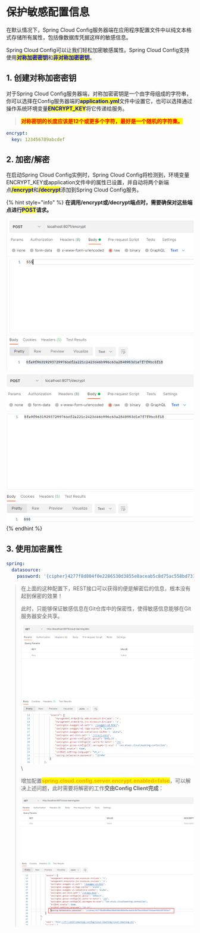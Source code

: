 # 保护敏感配置信息

在默认情况下，Spring Cloud Config服务器端在应用程序配置文件中以纯文本格式存储所有属性，包括像数据库凭据这样的敏感信息。

Spring Cloud Config可以让我们轻松加密敏感属性。Spring Cloud Config支持使用<mark style="color:blue;">**对称加密密钥**</mark>和<mark style="color:blue;">**非对称加密密钥**</mark>。

## 1. 创建对称加密密钥

对于Spring Cloud Config服务器端，对称加密密钥是一个由字母组成的字符串，你可以选择在Config服务器端的<mark style="color:blue;">**application.yml**</mark>文件中设置它，也可以选择通过操作系统环境变量<mark style="color:blue;">**ENCRYPT\_KEY**</mark>将它传递给服务。

> <mark style="color:red;">**对称密钥的长度应该是12个或更多个字符，最好是一个随机的字符集。**</mark>

```yaml
encrypt:
  key: 123456789abcdef
```

## 2. 加密/解密

在启动Spring Cloud Config实例时，Spring Cloud Config将检测到，环境变量ENCRYPT\_KEY或application文件中的属性已设置，并自动将两个新端点<mark style="color:blue;">**/encrypt**</mark>和<mark style="color:blue;">**/decrypt**</mark>添加到Spring Cloud Config服务。

{% hint style="info" %}
**在调用/encrypt或/decrypt端点时，需要确保对这些端点进行**<mark style="color:blue;">**POST**</mark>**请求。**

<img src="../../../.gitbook/assets/image (10) (1).png" alt="" data-size="original">    ![](<../../../.gitbook/assets/image (12).png>)
{% endhint %}

## 3. 使用加密属性

```yaml
spring:
  datasource:
    password: '{cipher}4277f8d804f0e2286530d3855e8aceab5c8d75ac558bd731bbab45610f75f2a7'
```

> 在上面的这种配置下，REST接口可以获得的便是解密后的信息，根本没有起到保密的效果！
>
> 此时，只能够保证敏感信息在Git仓库中的保密性，使得敏感信息能够在Git服务器安全共享。
>
> <img src="../../../.gitbook/assets/image (13).png" alt="" data-size="original">\
>
>
> 增加配置<mark style="color:orange;">**spring.cloud.config.server.encrypt.enabled=false**</mark>，可以解决上述问题，此时需要将解密的工作**交由Config Client完成**：
>
> ![](<../../../.gitbook/assets/image (14).png>)
